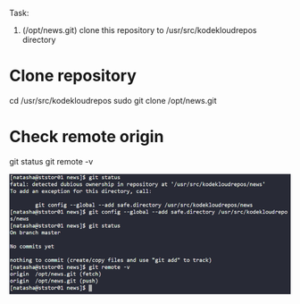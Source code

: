 Task:
1. (/opt/news.git) clone this repository to /usr/src/kodekloudrepos directory

# Clone repository
cd /usr/src/kodekloudrepos
sudo git clone /opt/news.git

# Check remote origin
git status
git remote -v

![alt text](image.png)